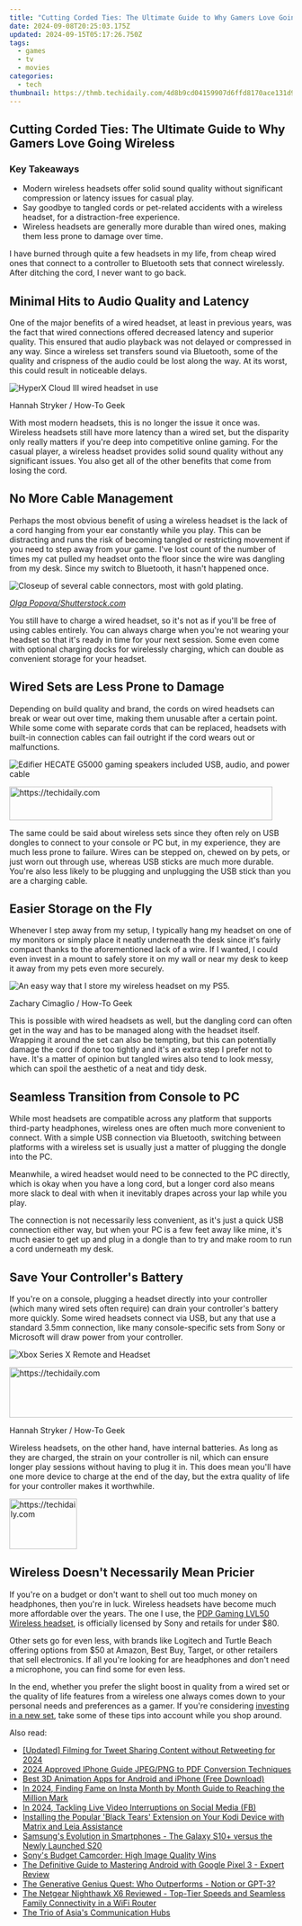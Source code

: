 ```yaml
---
title: "Cutting Corded Ties: The Ultimate Guide to Why Gamers Love Going Wireless"
date: 2024-09-08T20:25:03.175Z
updated: 2024-09-15T05:17:26.750Z
tags:
  - games
  - tv
  - movies
categories:
  - tech
thumbnail: https://thmb.techidaily.com/4d8b9cd04159907d6ffd8170ace131d919d2ce436fc15107daf1c967de0dbd7e.jpg
---
```


## Cutting Corded Ties: The Ultimate Guide to Why Gamers Love Going Wireless

### Key Takeaways

* Modern wireless headsets offer solid sound quality without significant compression or latency issues for casual play.
* Say goodbye to tangled cords or pet-related accidents with a wireless headset, for a distraction-free experience.
* Wireless headsets are generally more durable than wired ones, making them less prone to damage over time.

 I have burned through quite a few headsets in my life, from cheap wired ones that connect to a controller to Bluetooth sets that connect wirelessly. After ditching the cord, I never want to go back.

##  Minimal Hits to Audio Quality and Latency

 One of the major benefits of a wired headset, at least in previous years, was the fact that wired connections offered decreased latency and superior quality. This ensured that audio playback was not delayed or compressed in any way. Since a wireless set transfers sound via Bluetooth, some of the quality and crispness of the audio could be lost along the way. At its worst, this could result in noticeable delays.

![HyperX Cloud III wired headset in use](https://static1.howtogeekimages.com/wordpress/wp-content/uploads/wm/2023/08/52972266623_7ebfdc2844_k.jpg) 

Hannah Stryker / How-To Geek

 With most modern headsets, this is no longer the issue it once was. Wireless headsets still have more latency than a wired set, but the disparity only really matters if you're deep into competitive online gaming. For the casual player, a wireless headset provides solid sound quality without any significant issues. You also get all of the other benefits that come from losing the cord.

##  No More Cable Management

 Perhaps the most obvious benefit of using a wireless headset is the lack of a cord hanging from your ear constantly while you play. This can be distracting and runs the risk of becoming tangled or restricting movement if you need to step away from your game. I've lost count of the number of times my cat pulled my headset onto the floor since the wire was dangling from my desk. Since my switch to Bluetooth, it hasn't happened once.

![Closeup of several cable connectors, most with gold plating.](https://static1.howtogeekimages.com/wordpress/wp-content/uploads/2022/05/various-cable-connectors-gold-plating.jpg) 

_[Olga Popova/Shutterstock.com](https://www.shutterstock.com/image-photo/group-audiovideo-cables-on-white-background-113585746)_

 You still have to charge a wired headset, so it's not as if you'll be free of using cables entirely. You can always charge when you're not wearing your headset so that it's ready in time for your next session. Some even come with optional charging docks for wirelessly charging, which can double as convenient storage for your headset.

##  Wired Sets are Less Prone to Damage

 Depending on build quality and brand, the cords on wired headsets can break or wear out over time, making them unusable after a certain point. While some come with separate cords that can be replaced, headsets with built-in connection cables can fail outright if the cord wears out or malfunctions.

![Edifier HECATE G5000 gaming speakers included USB, audio, and power cable](https://static1.howtogeekimages.com/wordpress/wp-content/uploads/2022/11/78dcb142.jpg) 

<!-- affiliate ads begin -->
<a href="https://25home.pxf.io/c/5597632/2123480/16836" target="_top" id="2123480">
  <img src="//a.impactradius-go.com/display-ad/16836-2123480" border="0" alt="https://techidaily.com" width="468" height="60"/>
</a>
<img height="0" width="0" src="https://25home.pxf.io/i/5597632/2123480/16836" style="position:absolute;visibility:hidden;" border="0" />
<!-- affiliate ads end -->

 The same could be said about wireless sets since they often rely on USB dongles to connect to your console or PC but, in my experience, they are much less prone to failure. Wires can be stepped on, chewed on by pets, or just worn out through use, whereas USB sticks are much more durable. You're also less likely to be plugging and unplugging the USB stick than you are a charging cable.

##  Easier Storage on the Fly

 Whenever I step away from my setup, I typically hang my headset on one of my monitors or simply place it neatly underneath the desk since it's fairly compact thanks to the aforementioned lack of a wire. If I wanted, I could even invest in a mount to safely store it on my wall or near my desk to keep it away from my pets even more securely.

![An easy way that I store my wireless headset on my PS5.](https://static1.howtogeekimages.com/wordpress/wp-content/uploads/2024/05/pxl_20240509_184751301-1.jpg) 

Zachary Cimaglio / How-To Geek

 This is possible with wired headsets as well, but the dangling cord can often get in the way and has to be managed along with the headset itself. Wrapping it around the set can also be tempting, but this can potentially damage the cord if done too tightly and it's an extra step I prefer not to have. It's a matter of opinion but tangled wires also tend to look messy, which can spoil the aesthetic of a neat and tidy desk.

##  Seamless Transition from Console to PC

 While most headsets are compatible across any platform that supports third-party headphones, wireless ones are often much more convenient to connect. With a simple USB connection via Bluetooth, switching between platforms with a wireless set is usually just a matter of plugging the dongle into the PC.

 Meanwhile, a wired headset would need to be connected to the PC directly, which is okay when you have a long cord, but a longer cord also means more slack to deal with when it inevitably drapes across your lap while you play.

 The connection is not necessarily less convenient, as it's just a quick USB connection either way, but when your PC is a few feet away like mine, it's much easier to get up and plug in a dongle than to try and make room to run a cord underneath my desk.

##  Save Your Controller's Battery

 If you're on a console, plugging a headset directly into your controller (which many wired sets often require) can drain your controller's battery more quickly. Some wired headsets connect via USB, but any that use a standard 3.5mm connection, like many console-specific sets from Sony or Microsoft will draw power from your controller.

![Xbox Series X Remote and Headset](https://static1.howtogeekimages.com/wordpress/wp-content/uploads/2023/05/52748765322_181ea49350_o.jpg) 

<!-- affiliate ads begin -->
<a href="https://appsumo.8odi.net/c/5597632/2118319/7443" target="_top" id="2118319">
  <img src="//a.impactradius-go.com/display-ad/7443-2118319" border="0" alt="https://techidaily.com" width="728" height="90"/>
</a>
<img height="0" width="0" src="https://appsumo.8odi.net/i/5597632/2118319/7443" style="position:absolute;visibility:hidden;" border="0" />
<!-- affiliate ads end -->

Hannah Stryker / How-To Geek

 Wireless headsets, on the other hand, have internal batteries. As long as they are charged, the strain on your controller is nil, which can ensure longer play sessions without having to plug it in. This does mean you'll have one more device to charge at the end of the day, but the extra quality of life for your controller makes it worthwhile.

<!-- affiliate ads begin -->
<a href="https://aligracehair.sjv.io/c/5597632/2135362/19272" target="_top" id="2135362">
  <img src="//a.impactradius-go.com/display-ad/19272-2135362" border="0" alt="https://techidaily.com" width="120" height="90"/>
</a>
<img height="0" width="0" src="https://aligracehair.sjv.io/i/5597632/2135362/19272" style="position:absolute;visibility:hidden;" border="0" />
<!-- affiliate ads end -->

##  Wireless Doesn't Necessarily Mean Pricier

 If you're on a budget or don't want to shell out too much money on headphones, then you're in luck. Wireless headsets have become much more affordable over the years. The one I use, the [PDP Gaming LVL50 Wireless headset](https://www.amazon.com/Wireless-Stereo-Headset-051-049-NA-LIC-playstation-4/dp/B07NJN4VJT/?tag=hotoge-20&ascsubtag=UUhtgUeUpU2003061&asc%5Frefurl=https%3A%2F%2Fwww.howtogeek.com%2Fwhy-i-prefer-wireless-headsets-for-gaming%2F&asc%5Fcampaign=Evergreen), is officially licensed by Sony and retails for under $80.

 Other sets go for even less, with brands like Logitech and Turtle Beach offering options from $50 at Amazon, Best Buy, Target, or other retailers that sell electronics. If all you're looking for are headphones and don't need a microphone, you can find some for even less.

 In the end, whether you prefer the slight boost in quality from a wired set or the quality of life features from a wireless one always comes down to your personal needs and preferences as a gamer. If you're considering [investing in a new set](https://ai-video-apps.techidaily.com/new-in-2024-top-rated-free-wmv-video-editing-software-with-splitting-features/), take some of these tips into account while you shop around.

<ins class="adsbygoogle"
     style="display:block"
     data-ad-format="autorelaxed"
     data-ad-client="ca-pub-7571918770474297"
     data-ad-slot="1223367746"></ins>

<ins class="adsbygoogle"
     style="display:block"
     data-ad-client="ca-pub-7571918770474297"
     data-ad-slot="8358498916"
     data-ad-format="auto"
     data-full-width-responsive="true"></ins>

<span class="atpl-alsoreadstyle">Also read:</span>
<div><ul>
<li><a href="https://twitter-videos.techidaily.com/updated-filming-for-tweet-sharing-content-without-retweeting-for-2024/"><u>[Updated] Filming for Tweet Sharing Content without Retweeting for 2024</u></a></li>
<li><a href="https://fox-glue.techidaily.com/2024-approved-iphone-guide-jpegpng-to-pdf-conversion-techniques/"><u>2024 Approved IPhone Guide JPEG/PNG to PDF Conversion Techniques</u></a></li>
<li><a href="https://ai-vdieo-software.techidaily.com/best-3d-animation-apps-for-android-and-iphone-free-download/"><u>Best 3D Animation Apps for Android and iPhone (Free Download)</u></a></li>
<li><a href="https://instagram-video-files.techidaily.com/in-2024-finding-fame-on-insta-month-by-month-guide-to-reaching-the-million-mark/"><u>In 2024, Finding Fame on Insta Month by Month Guide to Reaching the Million Mark</u></a></li>
<li><a href="https://facebook-videos.techidaily.com/in-2024-tackling-live-video-interruptions-on-social-media-fb/"><u>In 2024, Tackling Live Video Interruptions on Social Media (FB)</u></a></li>
<li><a href="https://discover-exclusive.techidaily.com/installing-the-popular-black-tears-extension-on-your-kodi-device-with-matrix-and-leia-assistance/"><u>Installing the Popular 'Black Tears' Extension on Your Kodi Device with Matrix and Leia Assistance</u></a></li>
<li><a href="https://buynow-help.techidaily.com/samsungs-evolution-in-smartphones-the-galaxy-s10plus-versus-the-newly-launched-s20/"><u>Samsung's Evolution in Smartphones - The Galaxy S10+ versus the Newly Launched S20</u></a></li>
<li><a href="https://buynow-help.techidaily.com/sonys-budget-camcorder-high-image-quality-wins/"><u>Sony's Budget Camcorder: High Image Quality Wins</u></a></li>
<li><a href="https://buynow-help.techidaily.com/the-definitive-guide-to-mastering-android-with-google-pixel-3-expert-review/"><u>The Definitive Guide to Mastering Android with Google Pixel 3 - Expert Review</u></a></li>
<li><a href="https://tech-revival.techidaily.com/the-generative-genius-quest-who-outperforms-notion-or-gpt-3/"><u>The Generative Genius Quest: Who Outperforms - Notion or GPT-3?</u></a></li>
<li><a href="https://buynow-help.techidaily.com/the-netgear-nighthawk-x6-reviewed-top-tier-speeds-and-seamless-family-connectivity-in-a-wifi-router/"><u>The Netgear Nighthawk X6 Reviewed - Top-Tier Speeds and Seamless Family Connectivity in a WiFi Router</u></a></li>
<li><a href="https://mondly-stories.techidaily.com/the-trio-of-asias-communication-hubs/"><u>The Trio of Asia's Communication Hubs</u></a></li>
</ul></div>

